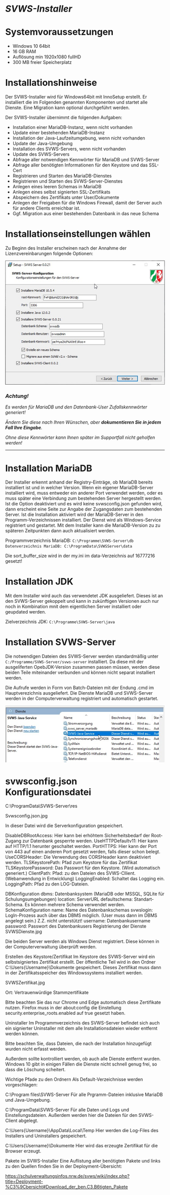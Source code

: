 ***SVWS-Installer***
====================

# Systemvoraussetzungen

+ Windows 10 64bit
+ 16 GB RAM
+ Auflösung min 1920x1080 fullHD
+ 300 MB freier Speicherplatz

# Installationshinweise

Der SVWS-Installer wird für Windows64bit mit InnoSetup erstellt. 
Er installiert die im Folgenden genannten Komponenten und startet alle Dienste. Eine Migration kann optional durchgeführt werden.

Der SVWS-Installer übernimmt die folgenden Aufgaben:

+ Installation einer MariaDB-Instanz, wenn nicht vorhanden
+ Update einer bestehenden MariaDB-Instanz
+ Installation der Java-Laufzeitumgebung, wenn nicht vorhanden
+ Update der Java-Umgebung
+ Installation des SVWS-Servers, wenn nicht vorhanden
+ Update des SVWS-Servers
+ Abfrage aller notwendigen Kennwörter für MariaDB und SVWS-Server
+ Abfrage aller benötigten Informationen für den Keystore und das SSL-Cert
+ Registrieren und Starten des MariaDB-Dienstes
+ Registrieren und Starten des SVWS-Server-Dienstes
+ Anlegen eines leeren Schemas in MariaDB
+ Anlegen eines selbst signierten SSL-Zertifikats
+ Abspeichern des Zertifikats unter User/Dokumente
+ Anlegen der Freigaben für die Windows Firewall, damit der Server auch für andere Clients erreichbar ist.
+ Ggf. Migration aus einer bestehenden Datenbank in das neue Schema

# Installationseinstellungen wählen

Zu Beginn des Installer erscheinen nach der Annahme der Lizenzvereinbarungen folgende Optionen:


![](graphics/Installer_Auswahl_Dialog.jpg)



### ***Achtung!***
	
*Es werden für MariaDB und den Datenbank-User Zufallskennwörter generiert!*

*Ändern Sie diese nach Ihren Wünschen, aber <b>dokumentieren Sie in jedem Fall Ihre Eingabe</b>.*	

*Ohne diese Kennwörter kann Ihnen später im Supportfall nicht geholfen werden!*

---

# Installation MariaDB

Der Installer erkennt anhand der Registry-Einträge, ob MariaDB bereits installiert ist und in welcher Version. 
Wenn ein eigener MariaDB-Server installiert wird, muss entweder ein anderer Port verwendet werden, oder es muss später eine Verbindung zum bestehenden Server hergestellt werden.
Ist die Option deaktiviert und es wird keine svwsconfig.json gefunden wird, dann erscheint eine Seite zur Angabe der Zugangsdaten zum bestehenden Server.
Ist die Installation aktiviert wird der MariaDB-Server in den Programm-Verzeichnissen installiert. Der Dienst wird als Windows-Service registriert und gestartet.
Mit dem Installer kann die MariaDB-Version zu zu späteren Zeitpunkten dann auch aktualisiert werden.

Programmverzeichnis MariaDB: `C:\Programme\SVWS-Server\db Datenverzeichnis MariaDB: C:\ProgramData\SVWSServer\data`

Die sort_buffer_size wird in der my.ini im data-Verzeichnis auf 16777216 gesetzt!

# Installation JDK
Mit dem Installer wird auch das verwendetet JDK ausgeliefert. 
Dieses ist an den SVWS-Server gekoppelt und kann in zukünftigen Versionen auch nur noch in Kombination mnit dem eigentlichen Server installiert 
oder geupdated werden.

Zielverzeichnis JDK: `C:\Programme\SVWS-Server\java`

# Installation SVWS-Server
Die notwendigen Dateien des SVWS-Server werden standardmäßig unter 
`C:/Programme/SVWS-Server/svws-server`  installiert. 
Da diese mit der ausgeliferten OpebJDK-Version zusammen passen müssen, werden diese beiden Teile miteinander verbunden und können nicht separat installiert werden.

Die Aufrufe werden in Form von Batch-Dateien mit der Endung .cmd im Hauptverezichnis ausgeliefert.
Die Dienste MariaDB und SVWS-Server werden in der Computerverwaltung registriert und automatisch gestartet.

![](graphics/SVWSDienste.jpg)

# svwsconfig.json Konfigurationsdatei

C:\ProgramData\SVWS-Server\res

Svwsconfig.json.jpg

In dieser Datei wird die Serverkonfiguration gespeichert.


DisableDBRootAccess: Hier kann bei erhöhtem Sicherheitsbedarf der Root-Zugang zur Datenbank gesperrte werden.
UseHTTPDefaultv11: Hier kann auf HTTP/1.1 herunter geschaltet werden.
PortHTTPS: Hier kann der Port von 443 auf einen anderen Port gesetzt werden, falls dieser schon belegt.
UseCORSHeader: Die Verwendung des CORSHeader kann deaktiviert werden.
TLSKeystorePath: Pfad zum Keystore für das Zertifikat
TLSKeystorePassword: Das Passwort für den Keystore. (Wird automatisch generiert.)
ClientPath: Pfad: zu den Dateien des SVWS-Cllient. (Webanwendung in Entwicklung)
LoggingEnabled: Schaltet das Logging ein.
LoggingPath: Pfad zu den LOG-Dateien.

DBKonfiguration
dbms: Datenbanksystem (MariaDB oder MSSQL, SQLite für Schulungsumgebungen)
location: ServerURL
defaultschema: Standart-Schema. Es können mehrere Schema verwendet werden.
SchemaKonfiguration
name: Name des Datenbankschemas
svwslogin: LogIn-Prozess auch über das DBMS möglich. (User muss dann im DBMS angelegt sein.) Z.Z. nicht unterstützt!
username: Datenbankusername
password: Passwort des Datenbankusers
Registrierung der Dienste
SVWSDienste.jpg

Die beiden Server werden als Windows Dienst registriert. Diese können in der Computerverwaltung überprüft werden.

Erstellen des Keystore/Zertifikat
Im Keystore des SVWS-Server wird ein selbstsigniertes Zertifikat erstellt. Der öffentliche Teil wird in den Ordner C:\Users\{Username}\Dokumente gespeichert. Dieses Zertifikat muss dann in der Zertifikatsspeicher des Windowssystems installiert werden.

SVWSZertifikat.jpg

Ort: Vertrauenwürdige Stammzertifikate

Bitte beachten Sie das nur Chrome und Edge automatisch diese Zertifikate nutzen. Firefox muss in der about:config die Einstellung security.enterprise_roots.enabled auf true gesetzt haben.

Uninstaller
Im Programmverzeichnis des SVWS-Server befindet sich auch ein signierter Uninstaller mit dem alle Installationsdateien wieder entfernt werden können.

Bitte beachten Sie, dass Dateien, die nach der Installation hinzugefügt wurden nicht erfasst werden.

Außerdem sollte kontrolliert werden, ob auch alle Dienste entfernt wurden. Windows 10 gibt in einigen Fällen die Dienste nicht schnell genug frei, so dass die Löschung scheitert.

Wichtige Pfade zu den Ordnern
Als Default-Verzeichnisse werden vorgeschlagen:

C:\Program files\SVWS-Server
Für alle Prgramm-Dateien inklusive MariaDB und Java-Umgebung.

C:\ProgramData\SVWS-Server
Für alle Daten und Logs und Einstellungsdateien.
Außerdem werden hier die Dateien für den SVWS-Client abgelegt.

C:\Users\{Username}\AppData\Local\Temp
Hier werden die Log-Files des Installers und Uninstallers gespeichert.

C:\Users\{Username}\Dokumente
Hier wird das erzeugte Zertifikat für die Browser erzeugt.

Pakete im SVWS-Installer
Eine Auflistung aller benötigten Pakete und links zu den Quellen finden Sie in der Deployment-Übersicht:

https://schulverwaltungsinfos.nrw.de/svws/wiki/index.php?title=Deployment-%C3%9Cbersicht#Download_der_ben.C3.B6tigten_Pakete